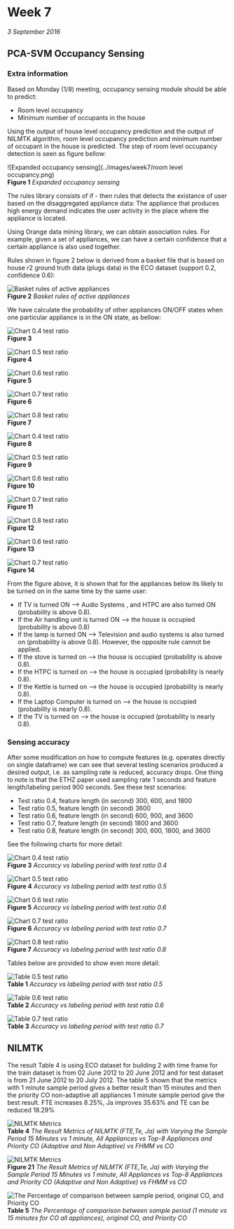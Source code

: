 # Week 7
*3 September 2016*

## PCA-SVM Occupancy Sensing
### Extra information
Based on Monday (1/8) meeting, occupancy sensing module should be able to predict:
* Room level occupancy
* Minimum number of occupants in the house

Using the output of house level occupancy prediction and the output of NILMTK algorithm, room level occupancy prediction and minimum number of occupant in the house is predicted. The step of room level occupancy detection is seen as figure bellow:

![Expanded occupancy sensing](../images/week7/room level occupancy.png)<br>
    **Figure 1** *Expanded occupancy sensing*

The rules library consists of if - then rules that detects the existance of user based on the disaggregated appliance data: The appliance that produces high energy demand indicates the user activity in the place where the appliance is located.

Using Orange data mining library, we can obtain association rules. For example, given a set of appliances, we can have a certain confidence that a certain appliance is also used together.

Rules shown in figure 2 below is derived from a basket file that is based on house r2 ground truth data (plugs data) in the ECO dataset (support 0.2, confidence 0.6):

![Basket rules of active appliances](../images/week7/rule-02-06.PNG)<br>
    **Figure 2** *Basket rules of active appliances*

We have calculate the probability of other appliances ON/OFF states when one particular appliance is in the ON state, as bellow:

![Chart 0.4 test ratio](../images/appliances_state_probability/AC.png)<br>
    **Figure 3**

![Chart 0.5 test ratio](../images/appliances_state_probability/Audio.png)<br>
    **Figure 4**
	
![Chart 0.6 test ratio](../images/appliances_state_probability/Kettle.png)<br>
    **Figure 5**
	
![Chart 0.7 test ratio](../images/appliances_state_probability/TV.png)<br>
    **Figure 6**
	
![Chart 0.8 test ratio](../images/appliances_state_probability/dishwasher.png)<br>
    **Figure 7**

![Chart 0.4 test ratio](../images/appliances_state_probability/freezer.png)<br>
    **Figure 8**

![Chart 0.5 test ratio](../images/appliances_state_probability/fridge.png)<br>
    **Figure 9**
	
![Chart 0.6 test ratio](../images/appliances_state_probability/htpc.png)<br>
    **Figure 10**
	
![Chart 0.7 test ratio](../images/appliances_state_probability/lamp.png)<br>
    **Figure 11**
	
![Chart 0.8 test ratio](../images/appliances_state_probability/laptop_computer.png)<br>
    **Figure 12**
    
![Chart 0.6 test ratio](../images/appliances_state_probability/stove.png)<br>
    **Figure 13**
	
![Chart 0.7 test ratio](../images/appliances_state_probability/tablet_charger.png)<br>
    **Figure 14**

From the figure above, it is shown that for the appliances below its likely to be turned on in the same time by the same user:
* If TV is turned ON --> Audio Systems , and HTPC are also turned ON (probability is above 0.8).
* If the Air handling unit is turned ON --> the house is occupied (probability is above 0.8)
* If the lamp is turned ON --> Television and audio systems is also turned on (probability is above 0.8). However, the opposite rule cannot be applied.
* If the stove is turned on --> the house is occupied (probability is above 0.8).
* If the HTPC is turned on --> the house is occupied (probability is nearly 0.8).
* If the Kettle is turned on --> the house is occupied (probability is nearly 0.8).
* If the Laptop Computer is turned on --> the house is occupied (probability is nearly 0.8).
* If the TV is turned on --> the house is occupied (probability is nearly 0.8).

### Sensing accuracy
After some modification on how to compute features (e.g. operates directly on single dataframe) we can see that several testing scenarios produced a desired output, i.e. as sampling rate is reduced, accuracy drops. One thing to note is that the ETHZ paper used sampling rate 1 seconds and feature length/labeling period 900 seconds. See these test scenarios:
* Test ratio 0.4, feature length (in second) 300, 600, and 1800
* Test ratio 0.5, feature length (in second) 3600
* Test ratio 0.6, feature length (in second) 600, 900, and 3600
* Test ratio 0.7, feature length (in second) 1800 and 3600
* Test ratio 0.8, feature length (in second) 300, 600, 1800, and 3600

See the following charts for more detail:

![Chart 0.4 test ratio](../images/week7/acc-04.png)<br>
    **Figure 3** *Accuracy vs labeling period with test ratio 0.4*

![Chart 0.5 test ratio](../images/week7/acc-05.png)<br>
    **Figure 4** *Accuracy vs labeling period with test ratio 0.5*
	
![Chart 0.6 test ratio](../images/week7/acc-06.png)<br>
    **Figure 5** *Accuracy vs labeling period with test ratio 0.6*
	
![Chart 0.7 test ratio](../images/week7/acc-07.png)<br>
    **Figure 6** *Accuracy vs labeling period with test ratio 0.7*
	
![Chart 0.8 test ratio](../images/week7/acc-08.png)<br>
    **Figure 7** *Accuracy vs labeling period with test ratio 0.8*

Tables below are provided to show even more detail:

![Table 0.5 test ratio](../images/week7/tacc-05.JPG)<br>
	**Table 1** *Accuracy vs labeling period with test ratio 0.5*
	
![Table 0.6 test ratio](../images/week7/tacc-06.JPG)<br>
	**Table 2** *Accuracy vs labeling period with test ratio 0.6*
	
![Table 0.7 test ratio](../images/week7/tacc-07.JPG)<br>
	**Table 3** *Accuracy vs labeling period with test ratio 0.7*    

## NILMTK
The result Table 4 is using ECO dataset for building 2 with time frame for the train dataset  is from 02 June 2012 to 20 June 2012 and for test dataset is from 21 June 2012 to 20 July 2012. The table 5 shown that the metrics with 1 minute sample period gives a better result than 15 minutes and then the priority CO non-adaptive all appliances 1 minute sample period give the best result.  FTE increases 8.25%, Ja improves 35.63% and TE can be reduced 18.29%

![NILMTK Metrics](../images/metrics_result.png)<br>
	**Table 4** *The Result Metrics of NILMTK (FTE,Te, Ja) with Varying the Sample Period 15 Minutes vs 1 minute, All Appliances vs Top-8 Appliances and Priority CO (Adaptive and Non Adaptive) vs FHMM vs CO*

![NILMTK Metrics](../images/nilmtk_metrics.png)<br>
    **Figure 21** *The Result Metrics of NILMTK (FTE,Te, Ja) with Varying the Sample Period 15 Minutes vs 1 minute, All Appliances vs Top-8 Appliances and Priority CO (Adaptive and Non Adaptive) vs FHMM vs CO*

![The Percentage of comparison between sample period, original CO, and Priority CO ](../images/compare_result.png)<br>
	**Table 5** *The Percentage of comparison between sample period (1 minute vs 15 minutes for CO all appliances), original CO, and Priority CO*
